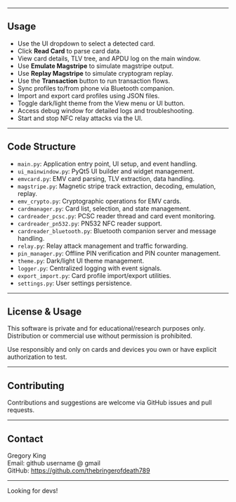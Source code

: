 
---

## Usage

- Use the UI dropdown to select a detected card.
- Click **Read Card** to parse card data.
- View card details, TLV tree, and APDU log on the main window.
- Use **Emulate Magstripe** to simulate magstripe output.
- Use **Replay Magstripe** to simulate cryptogram replay.
- Use the **Transaction** button to run transaction flows.
- Sync profiles to/from phone via Bluetooth companion.
- Import and export card profiles using JSON files.
- Toggle dark/light theme from the View menu or UI button.
- Access debug window for detailed logs and troubleshooting.
- Start and stop NFC relay attacks via the UI.

---

## Code Structure

- `main.py`: Application entry point, UI setup, and event handling.
- `ui_mainwindow.py`: PyQt5 UI builder and widget management.
- `emvcard.py`: EMV card parsing, TLV extraction, data handling.
- `magstripe.py`: Magnetic stripe track extraction, decoding, emulation, replay.
- `emv_crypto.py`: Cryptographic operations for EMV cards.
- `cardmanager.py`: Card list, selection, and state management.
- `cardreader_pcsc.py`: PCSC reader thread and card event monitoring.
- `cardreader_pn532.py`: PN532 NFC reader support.
- `cardreader_bluetooth.py`: Bluetooth companion server and message handling.
- `relay.py`: Relay attack management and traffic forwarding.
- `pin_manager.py`: Offline PIN verification and PIN counter management.
- `theme.py`: Dark/light UI theme management.
- `logger.py`: Centralized logging with event signals.
- `export_import.py`: Card profile import/export utilities.
- `settings.py`: User settings persistence.

---

## License & Usage

This software is private and for educational/research purposes only. Distribution or commercial use without permission is prohibited.

Use responsibly and only on cards and devices you own or have explicit authorization to test.

---

## Contributing

Contributions and suggestions are welcome via GitHub issues and pull requests.

---

## Contact

Gregory King  
Email: github username @ gmail  
GitHub: https://github.com/thebringerofdeath789

---

Looking for devs!
